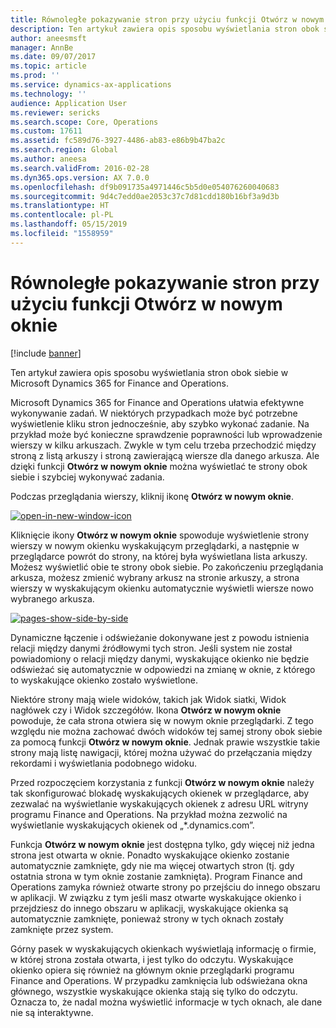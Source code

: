 ```yaml
---
title: Równoległe pokazywanie stron przy użyciu funkcji Otwórz w nowym oknie
description: Ten artykuł zawiera opis sposobu wyświetlania stron obok siebie w Microsoft Dynamics 365 for Finance and Operations.
author: aneesmsft
manager: AnnBe
ms.date: 09/07/2017
ms.topic: article
ms.prod: ''
ms.service: dynamics-ax-applications
ms.technology: ''
audience: Application User
ms.reviewer: sericks
ms.search.scope: Core, Operations
ms.custom: 17611
ms.assetid: fc589d76-3927-4486-ab83-e86b9b47ba2c
ms.search.region: Global
ms.author: aneesa
ms.search.validFrom: 2016-02-28
ms.dyn365.ops.version: AX 7.0.0
ms.openlocfilehash: df9b091735a4971446c5b5d0e054076260040683
ms.sourcegitcommit: 9d4c7edd0ae2053c37c7d81cdd180b16bf3a9d3b
ms.translationtype: HT
ms.contentlocale: pl-PL
ms.lasthandoff: 05/15/2019
ms.locfileid: "1558959"
---
```

# <a name="show-pages-side-by-side-by-using-the-open-in-new-window-feature"></a>Równoległe pokazywanie stron przy użyciu funkcji Otwórz w nowym oknie

[!include [banner](../includes/banner.md)]

Ten artykuł zawiera opis sposobu wyświetlania stron obok siebie w Microsoft Dynamics 365 for Finance and Operations.

Microsoft Dynamics 365 for Finance and Operations ułatwia efektywne wykonywanie zadań. W niektórych przypadkach może być potrzebne wyświetlenie kliku stron jednocześnie, aby szybko wykonać zadanie. Na przykład może być konieczne sprawdzenie poprawności lub wprowadzenie wierszy w kilku arkuszach. Zwykle w tym celu trzeba przechodzić między stroną z listą arkuszy i stroną zawierającą wiersze dla danego arkusza. Ale dzięki funkcji **Otwórz w nowym oknie** można wyświetlać te strony obok siebie i szybciej wykonywać zadania.

Podczas przeglądania wierszy, kliknij ikonę **Otwórz w nowym oknie**.

[![open-in-new-window-icon](./media/open-in-new-window-icon.png)](./media/open-in-new-window-icon.png)

Kliknięcie ikony **Otwórz w nowym oknie** spowoduje wyświetlenie strony wierszy w nowym okienku wyskakującym przeglądarki, a następnie w przeglądarce powrót do strony, na której była wyświetlana lista arkuszy. Możesz wyświetlić obie te strony obok siebie. Po zakończeniu przeglądania arkusza, możesz zmienić wybrany arkusz na stronie arkuszy, a strona wierszy w wyskakującym okienku automatycznie wyświetli wiersze nowo wybranego arkusza.

[![pages-show-side-by-side](./media/pages-show-side-by-side.png)](./media/pages-show-side-by-side.png)

Dynamiczne łączenie i odświeżanie dokonywane jest z powodu istnienia relacji między danymi źródłowymi tych stron. Jeśli system nie został powiadomiony o relacji między danymi, wyskakujące okienko nie będzie odświeżać się automatycznie w odpowiedzi na zmianę w oknie, z którego to wyskakujące okienko zostało wyświetlone.

Niektóre strony mają wiele widoków, takich jak Widok siatki, Widok nagłówek czy i Widok szczegółów. Ikona **Otwórz w nowym oknie** powoduje, że cała strona otwiera się w nowym oknie przeglądarki. Z tego względu nie można zachować dwóch widoków tej samej strony obok siebie za pomocą funkcji **Otwórz w nowym oknie**. Jednak prawie wszystkie takie strony mają listę nawigacji, której można używać do przełączania między rekordami i wyświetlania podobnego widoku.

Przed rozpoczęciem korzystania z funkcji **Otwórz w nowym oknie** należy tak skonfigurować blokadę wyskakujących okienek w przeglądarce, aby zezwalać na wyświetlanie wyskakujących okienek z adresu URL witryny programu Finance and Operations. Na przykład można zezwolić na wyświetlanie wyskakujących okienek od „\*.dynamics.com”.

Funkcja **Otwórz w nowym oknie** jest dostępna tylko, gdy więcej niż jedna strona jest otwarta w oknie. Ponadto wyskakujące okienko zostanie automatycznie zamknięte, gdy nie ma więcej otwartych stron (tj. gdy ostatnia strona w tym oknie zostanie zamknięta). Program Finance and Operations zamyka również otwarte strony po przejściu do innego obszaru w aplikacji. W związku z tym jeśli masz otwarte wyskakujące okienko i przejdziesz do innego obszaru w aplikacji, wyskakujące okienka są automatycznie zamknięte, ponieważ strony w tych oknach zostały zamknięte przez system.

Górny pasek w wyskakujących okienkach wyświetlają informację o firmie, w której strona została otwarta, i jest tylko do odczytu. Wyskakujące okienko opiera się również na głównym oknie przeglądarki programu Finance and Operations. W przypadku zamknięcia lub odświeżana okna głównego, wszystkie wyskakujące okienka stają się tylko do odczytu. Oznacza to, że nadal można wyświetlić informacje w tych oknach, ale dane nie są interaktywne.
